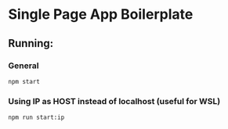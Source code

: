 # Single Page App Boilerplate

## Running:

### General
```
npm start
```

### Using IP as HOST instead of localhost (useful for WSL)
```
npm run start:ip
```
